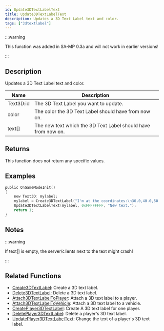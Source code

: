 ```yaml
---
id: Update3DTextLabelText
title: Update3DTextLabelText
description: Updates a 3D Text Label text and color.
tags: ["3dtextlabel"]
---
```


:::warning

This function was added in SA-MP 0.3a and will not work in earlier versions!

:::

## Description

Updates a 3D Text Label text and color.

| Name      | Description                                                   |
| --------- | ------------------------------------------------------------- |
| Text3D:id | The 3D Text Label you want to update.                         |
| color     | The color the 3D Text Label should have from now on.          |
| text[]    | The new text which the 3D Text Label should have from now on. |

## Returns

This function does not return any specific values.

## Examples

```c
public OnGameModeInit()
{
    new Text3D: mylabel;
    mylabel = Create3DTextLabel("I'm at the coordinates:\n30.0,40.0,50.0", 0x008080FF, 30.0, 40.0, 50.0, 40.0, 0);
    Update3DTextLabelText(mylabel, 0xFFFFFFFF, "New text.");
    return 1;
}
```

## Notes

:::warning

If text[] is empty, the server/clients next to the text might crash!

:::

## Related Functions

- [Create3DTextLabel](Create3DTextLabel): Create a 3D text label.
- [Delete3DTextLabel](Delete3DTextLabel): Delete a 3D text label.
- [Attach3DTextLabelToPlayer](Attach3DTextLabelToPlayer): Attach a 3D text label to a player.
- [Attach3DTextLabelToVehicle](Attach3DTextLabelToVehicle): Attach a 3D text label to a vehicle.
- [CreatePlayer3DTextLabel](CreatePlayer3DTextLabel): Create A 3D text label for one player.
- [DeletePlayer3DTextLabel](DeletePlayer3DTextLabel): Delete a player's 3D text label.
- [UpdatePlayer3DTextLabelText](UpdatePlayer3DTextLabelText): Change the text of a player's 3D text label.
